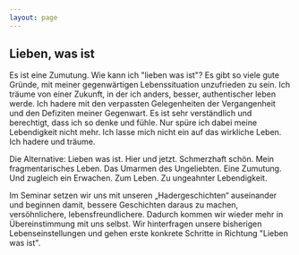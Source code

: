 ```yaml
---
layout: page
---
```


## Lieben, was ist

Es ist eine Zumutung. Wie kann ich "lieben was ist"? Es gibt so viele gute Gründe, mit meiner gegenwärtigen Lebenssituation unzufrieden zu sein. Ich träume von einer Zukunft, in der ich anders, besser, authentischer leben werde. Ich hadere mit den verpassten Gelegenheiten der Vergangenheit und den Defiziten meiner Gegenwart. Es ist sehr verständlich und berechtigt, dass ich so denke und fühle. Nur spüre ich dabei meine Lebendigkeit nicht mehr. Ich lasse mich nicht ein auf das wirkliche Leben. Ich hadere und träume.

Die Alternative: Lieben was ist. Hier und jetzt. Schmerzhaft schön. Mein fragmentarisches Leben. Das Umarmen des Ungeliebten. Eine Zumutung. Und zugleich ein Erwachen. Zum Leben. Zu ungeahnter Lebendigkeit.

Im Seminar setzen wir uns mit unseren „Hadergeschichten“ auseinander und beginnen damit, bessere Geschichten daraus zu machen, versöhnlichere, lebensfreundlichere. Dadurch kommen wir wieder mehr in Übereinstimmung mit uns selbst.  Wir hinterfragen unsere bisherigen Lebenseinstellungen und gehen erste konkrete Schritte in Richtung "Lieben was ist".